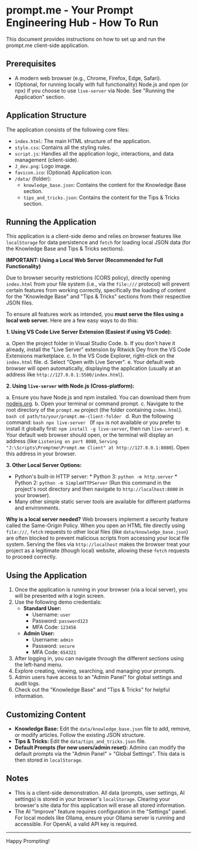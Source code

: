 # prompt.me - Your Prompt Engineering Hub - How To Run

This document provides instructions on how to set up and run the prompt.me client-side application.

## Prerequisites

*   A modern web browser (e.g., Chrome, Firefox, Edge, Safari).
*   (Optional, for running locally with full functionality) Node.js and npm (or npx) if you choose to use `live-server` via Node. See "Running the Application" section.

## Application Structure

The application consists of the following core files:

*   `index.html`: The main HTML structure of the application.
*   `style.css`: Contains all the styling rules.
*   `script.js`: Handles all the application logic, interactions, and data management (client-side).
*   `J_dev.png`: Logo image.
*   `favicon.ico`: (Optional) Application icon.
*   `/data/` (folder):
    *   `knowledge_base.json`: Contains the content for the Knowledge Base section.
    *   `tips_and_tricks.json`: Contains the content for the Tips & Tricks section.

## Running the Application

This application is a client-side demo and relies on browser features like `localStorage` for data persistence and `fetch` for loading local JSON data (for the Knowledge Base and Tips & Tricks sections).

**IMPORTANT: Using a Local Web Server (Recommended for Full Functionality)**

Due to browser security restrictions (CORS policy), directly opening `index.html` from your file system (i.e., via the `file:///` protocol) will prevent certain features from working correctly, specifically the loading of content for the "Knowledge Base" and "Tips & Tricks" sections from their respective JSON files.

To ensure all features work as intended, you **must serve the files using a local web server.** Here are a few easy ways to do this:

**1. Using VS Code Live Server Extension (Easiest if using VS Code):**

   a. Open the project folder in Visual Studio Code.
   b. If you don't have it already, install the "Live Server" extension by Ritwick Dey from the VS Code Extensions marketplace.
   c. In the VS Code Explorer, right-click on the `index.html` file.
   d. Select "Open with Live Server".
   e. Your default web browser will open automatically, displaying the application (usually at an address like `http://127.0.0.1:5500/index.html`).

**2. Using `live-server` with Node.js (Cross-platform):**

   a. Ensure you have Node.js and npm installed. You can download them from [nodejs.org](https://nodejs.org/).
   b. Open your terminal or command prompt.
   c. Navigate to the root directory of the `prompt.me` project (the folder containing `index.html`).
      ```bash
      cd path/to/your/prompt.me-client-folder
      ```
   d. Run the following command:
      ```bash
      npx live-server
      ```
      (If `npx` is not available or you prefer to install it globally first: `npm install -g live-server`, then run `live-server`).
   e. Your default web browser should open, or the terminal will display an address (like `Listening on port 8080`, `Serving "J:\Scripts\Promptme\Prompt.me Client" at http://127.0.0.1:8080`). Open this address in your browser.

**3. Other Local Server Options:**

   *   Python's built-in HTTP server:
      *   Python 3: `python -m http.server`
      *   Python 2: `python -m SimpleHTTPServer`
      (Run this command in the project's root directory and then navigate to `http://localhost:8000` in your browser).
   *   Many other simple static server tools are available for different platforms and environments.

**Why is a local server needed?**
Web browsers implement a security feature called the Same-Origin Policy. When you open an HTML file directly using `file:///`, `fetch` requests to other local files (like `data/knowledge_base.json`) are often blocked to prevent malicious scripts from accessing your local file system. Serving the files via `http://localhost` makes the browser treat your project as a legitimate (though local) website, allowing these `fetch` requests to proceed correctly.

## Using the Application

1.  Once the application is running in your browser (via a local server), you will be presented with a login screen.
2.  Use the following demo credentials:
    *   **Standard User:**
        *   Username: `user`
        *   Password: `password123`
        *   MFA Code: `123456`
    *   **Admin User:**
        *   Username: `admin`
        *   Password: `secure`
        *   MFA Code: `654321`
3.  After logging in, you can navigate through the different sections using the left-hand menu.
4.  Explore creating, viewing, searching, and managing your prompts.
5.  Admin users have access to an "Admin Panel" for global settings and audit logs.
6.  Check out the "Knowledge Base" and "Tips & Tricks" for helpful information.

## Customizing Content

*   **Knowledge Base:** Edit the `data/knowledge_base.json` file to add, remove, or modify articles. Follow the existing JSON structure.
*   **Tips & Tricks:** Edit the `data/tips_and_tricks.json` file.
*   **Default Prompts (for new users/admin reset):** Admins can modify the default prompts via the "Admin Panel" > "Global Settings". This data is then stored in `localStorage`.

## Notes

*   This is a client-side demonstration. All data (prompts, user settings, AI settings) is stored in your browser's `localStorage`. Clearing your browser's site data for this application will erase all stored information.
*   The AI "Improve" feature requires configuration in the "Settings" panel. For local models like Ollama, ensure your Ollama server is running and accessible. For OpenAI, a valid API key is required.

---

Happy Prompting!